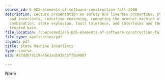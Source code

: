 ```yaml
---
course_id: 6-005-elements-of-software-construction-fall-2008
description: Lecture presentation on safety and liveness properties, state properties
  and invariants, inductive reasoning, computing the product machine of a parallel
  combination, state explosion, fault tolerance, and interlocks and the idea of a
  trusted base.
file_location: /coursemedia/6-005-elements-of-software-construction-fall-2008/487ddb78119045e2ad5928c5ff8b4007_MIT6_005f08_lec06.pdf
file_type: application/pdf
layout: pdf
title: State Machine Invariants
type: course
uid: 487ddb78119045e2ad5928c5ff8b4007

---
```

None